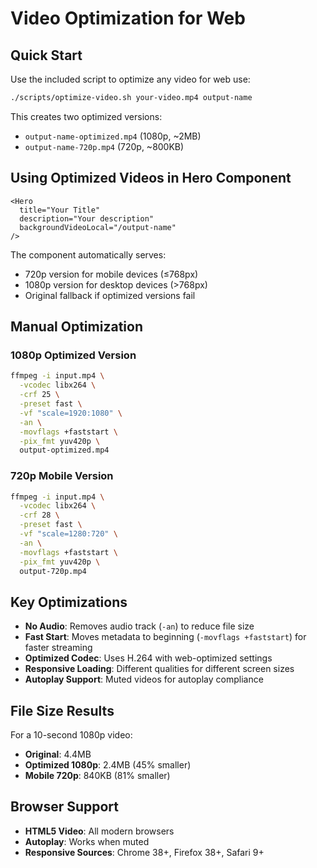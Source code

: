 # Video Optimization for Web

## Quick Start

Use the included script to optimize any video for web use:

```bash
./scripts/optimize-video.sh your-video.mp4 output-name
```

This creates two optimized versions:

- `output-name-optimized.mp4` (1080p, ~2MB)
- `output-name-720p.mp4` (720p, ~800KB)

## Using Optimized Videos in Hero Component

```astro
<Hero
  title="Your Title"
  description="Your description"
  backgroundVideoLocal="/output-name"
/>
```

The component automatically serves:

- 720p version for mobile devices (≤768px)
- 1080p version for desktop devices (>768px)
- Original fallback if optimized versions fail

## Manual Optimization

### 1080p Optimized Version

```bash
ffmpeg -i input.mp4 \
  -vcodec libx264 \
  -crf 25 \
  -preset fast \
  -vf "scale=1920:1080" \
  -an \
  -movflags +faststart \
  -pix_fmt yuv420p \
  output-optimized.mp4
```

### 720p Mobile Version

```bash
ffmpeg -i input.mp4 \
  -vcodec libx264 \
  -crf 28 \
  -preset fast \
  -vf "scale=1280:720" \
  -an \
  -movflags +faststart \
  -pix_fmt yuv420p \
  output-720p.mp4
```

## Key Optimizations

- **No Audio**: Removes audio track (`-an`) to reduce file size
- **Fast Start**: Moves metadata to beginning (`-movflags +faststart`) for faster streaming
- **Optimized Codec**: Uses H.264 with web-optimized settings
- **Responsive Loading**: Different qualities for different screen sizes
- **Autoplay Support**: Muted videos for autoplay compliance

## File Size Results

For a 10-second 1080p video:

- **Original**: 4.4MB
- **Optimized 1080p**: 2.4MB (45% smaller)
- **Mobile 720p**: 840KB (81% smaller)

## Browser Support

- **HTML5 Video**: All modern browsers
- **Autoplay**: Works when muted
- **Responsive Sources**: Chrome 38+, Firefox 38+, Safari 9+

